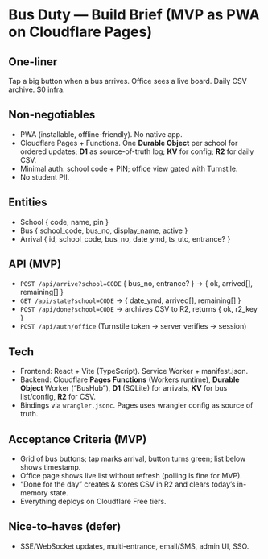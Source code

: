 # Bus Duty — Build Brief (MVP as PWA on Cloudflare Pages)

## One-liner
Tap a big button when a bus arrives. Office sees a live board. Daily CSV archive. $0 infra.

## Non-negotiables
- PWA (installable, offline-friendly). No native app.
- Cloudflare Pages + Functions. One **Durable Object** per school for ordered updates; **D1** as source-of-truth log; **KV** for config; **R2** for daily CSV.
- Minimal auth: school code + PIN; office view gated with Turnstile.
- No student PII.

## Entities
- School { code, name, pin }
- Bus { school_code, bus_no, display_name, active }
- Arrival { id, school_code, bus_no, date_ymd, ts_utc, entrance? }

## API (MVP)
- `POST /api/arrive?school=CODE` { bus_no, entrance? } → { ok, arrived[], remaining[] }
- `GET /api/state?school=CODE` → { date_ymd, arrived[], remaining[] }
- `POST /api/done?school=CODE` → archives CSV to R2, returns { ok, r2_key }
- `POST /api/auth/office` (Turnstile token → server verifies → session)

## Tech
- Frontend: React + Vite (TypeScript). Service Worker + manifest.json.
- Backend: Cloudflare **Pages Functions** (Workers runtime), **Durable Object** Worker (“BusHub”), **D1** (SQLite) for arrivals, **KV** for bus list/config, **R2** for CSV.
- Bindings via `wrangler.jsonc`. Pages uses wrangler config as source of truth.

## Acceptance Criteria (MVP)
- Grid of bus buttons; tap marks arrival, button turns green; list below shows timestamp.
- Office page shows live list without refresh (polling is fine for MVP).
- “Done for the day” creates & stores CSV in R2 and clears today’s in-memory state.
- Everything deploys on Cloudflare Free tiers.

## Nice-to-haves (defer)
- SSE/WebSocket updates, multi-entrance, email/SMS, admin UI, SSO.

